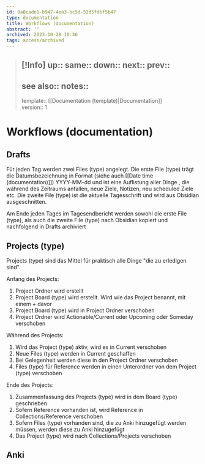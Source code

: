 ```yaml
---
id: 0a0cade1-b947-4ea3-bc5d-52d5fdbf5b47
type: documentation
title: Workflows (documentation)
abstract: ''
archived: 2023-10-28 10:36
tags: access/archived
---
```

> [!Info]
> up::
> same::
> down::
> next::
> prev::
> ---
> see also::
> notes:: 
> ---
> template:: [[Documentation (template)|Documentation]]  
> version:: 1
 

# Workflows (documentation)

## Drafts

Für jeden Tag werden zwei Files (type) angelegt. 
Die erste File (type) trägt die Datumsbezeichnung in Format (siehe auch [[Date time (documentation)]]) YYYY-MM-dd und ist eine Auflistung aller Dinge , die während des Zeitraums anfallen, neue Ziele, Notizen, neu scheduled Ziele etc.
Die zweite File (type) ist die aktuelle Tagesschrift und wird aus Obsidian ausgeschnitten.

Am Ende jeden Tages im Tagesendbericht werden sowohl die erste File (type), als auch die zweite File (type) nach Obsidian kopiert und nachfolgend in Drafts archiviert

## Projects (type)

Projects (type) sind das Mittel für praktisch alle Dinge "die zu erledigen sind". 

Anfang des Projects:
1. Project Ordner wird erstellt
2. Project Board (type) wird erstellt. Wird wie das Project benannt, mit einem + davor
3. Project Board (type) wird in Project Ordner verschoben
4. Project Ordner wird Actionable/Current oder Upcoming oder Someday verschoben

Während des Projects:
1. Wird das Project (type) aktiv, wird es in Current verschoben
2. Neue Files (type) werden in Current geschaffen
3. Bei Gelegenheit werden diese in den Project Ordner verschoben
4. Files (type) für Reference werden in einen Unterordner von dem Project (type) verschoben

Ende des Projects:
1. Zusammenfassung des Projects (type) wird in dem Board (type) geschrieben
3. Sofern Reference vorhanden ist, wird Reference in Collections/Reference verschoben
4. Sofern Files (type) vorhanden sind, die zu Anki hinzugefügt werden müssen, werden diese zu Anki hinzugefügt
5. Das Project (type) wird nach Collections/Projects verschoben


## Anki

